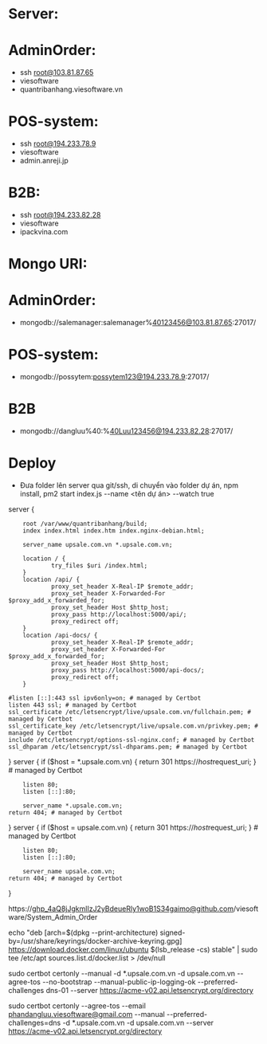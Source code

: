 # Server:

# AdminOrder:

-   ssh root@103.81.87.65
-   viesoftware
-   quantribanhang.viesoftware.vn

# POS-system:

-   ssh root@194.233.78.9
-   viesoftware
-   admin.anreji.jp

# B2B:

-   ssh root@194.233.82.28
-   viesoftware
-   ipackvina.com

# Mongo URI:

# AdminOrder:

-   mongodb://salemanager:salemanager%40123456@103.81.87.65:27017/

# POS-system:

-   mongodb://possytem:possytem123@194.233.78.9:27017/

# B2B

-   mongodb://dangluu%40:%40Luu123456@194.233.82.28:27017/

# Deploy

-   Đưa folder lên server qua git/ssh, di chuyển vào folder dự án, npm install, pm2 start index.js --name <tên dự án> --watch true

server {

        root /var/www/quantribanhang/build;
        index index.html index.htm index.nginx-debian.html;

        server_name upsale.com.vn *.upsale.com.vn;

        location / {
                try_files $uri /index.html;
        }
        location /api/ {
                proxy_set_header X-Real-IP $remote_addr;
                proxy_set_header X-Forwarded-For $proxy_add_x_forwarded_for;
                proxy_set_header Host $http_host;
                proxy_pass http://localhost:5000/api/;
                proxy_redirect off;
        }
        location /api-docs/ {
                proxy_set_header X-Real-IP $remote_addr;
                proxy_set_header X-Forwarded-For $proxy_add_x_forwarded_for;
                proxy_set_header Host $http_host;
                proxy_pass http://localhost:5000/api-docs/;
                proxy_redirect off;
        }

    #listen [::]:443 ssl ipv6only=on; # managed by Certbot
    listen 443 ssl; # managed by Certbot
    ssl_certificate /etc/letsencrypt/live/upsale.com.vn/fullchain.pem; # managed by Certbot
    ssl_certificate_key /etc/letsencrypt/live/upsale.com.vn/privkey.pem; # managed by Certbot
    include /etc/letsencrypt/options-ssl-nginx.conf; # managed by Certbot
    ssl_dhparam /etc/letsencrypt/ssl-dhparams.pem; # managed by Certbot


}
server {
    if ($host = *.upsale.com.vn) {
        return 301 https://$host$request_uri;
    } # managed by Certbot


        listen 80;
        listen [::]:80;

        server_name *.upsale.com.vn;
    return 404; # managed by Certbot


}
server {
    if ($host = upsale.com.vn) {
        return 301 https://$host$request_uri;
    } # managed by Certbot


        listen 80;
        listen [::]:80;

        server_name upsale.com.vn;
    return 404; # managed by Certbot


}

https://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@github.com/viesoftware/System_Admin_Order

echo "deb [arch=$(dpkg --print-architecture) signed-by=/usr/share/keyrings/docker-archive-keyring.gpg] https://download.docker.com/linux/ubuntu $(lsb_release -cs) stable" | sudo tee /etc/apt sources.list.d/docker.list > /dev/null

sudo certbot certonly --manual -d *.upsale.com.vn -d upsale.com.vn --agree-tos --no-bootstrap --manual-public-ip-logging-ok --preferred-challenges dns-01 --server https://acme-v02.api.letsencrypt.org/directory

sudo certbot certonly --agree-tos --email phandangluu.viesoftware@gmail.com --manual --preferred-challenges=dns -d *.upsale.com.vn -d upsale.com.vn --server https://acme-v02.api.letsencrypt.org/directory
